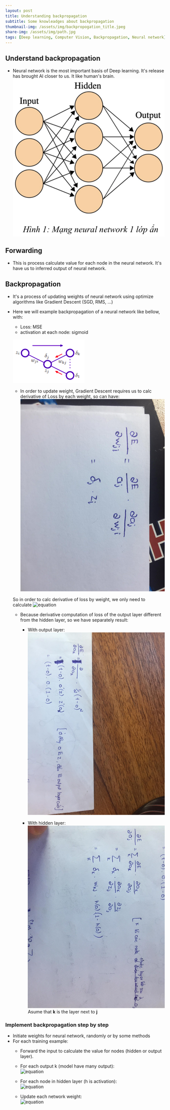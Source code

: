 ```yaml
---
layout: post
title: Understanding backpropagation
subtitle: Some knowleadges about backpropagation
thumbnail-img: /assets/img/backpropogation_title.jpeg
share-img: /assets/img/path.jpg
tags: [Deep learning, Computer Vision, Backpropagation, Neural network]
---
```


## Understand backpropagation
- Neural network is the most important basis of Deep learning. It's release has brought AI closer to us. It like human's brain.
![](../assets/img/neural_network.png)

## Forwarding 
- This is process calculate value for each node in the neural network. It's have us to inferred output of neural network. 

## Backpropagation
- It's a process of updating weights of neural network using optimize algorithms like Gradient Descent (SGD, RMS, ...)
- Here we will example backpropagation of a neural network like bellow, with:
    - Loss: MSE
    - activation at each node: sigmoid  

    ![](../assets/img/backprob.png)


    - In order to update weight, Gradient Descent requires us to calc derivative of Loss by each weight, so can have:
    ![](../assets/img/backprob1.jpg)
    
    So in order to calc derivative of loss by weight, we only need to calculate ![equation](https://latex.codecogs.com/png.image?\dpi{110}&space;\bg_red&space;\inline&space;\delta&space;_{j}) 

    - Because derivative computation of loss of the output layer different from the hidden layer, so we have separately result:
        - With output layer:  
        ![](../assets/img/backprob2.jpg)

        - With hidden layer:
        ![](../assets/img/backprob3.jpg)
        Asume that **k** is the layer next to **j**
### Implement backpropagation step by step
- Initiate weights for neural network, randomly or by some methods
- For each training example:
    - Forward the input to calculate the value for nodes (hidden or output layer).
    - For each output k (model have many output):  
    ![equation](https://latex.codecogs.com/png.image?\dpi{110}&space;\bg_pink&space;\inline&space;\delta&space;_{k}&space;=&space;o&space;*&space;(1-o)&space;*&space;(t-o))

    - For each node in hidden layer (h is activation):  
    ![equation](https://latex.codecogs.com/png.image?\dpi{110}&space;\bg_pink&space;\inline&space;\delta&space;_{j}&space;=&space;\sum_{k}^{}&space;\delta&space;_{k}&space;*&space;w_{kj}&space;*&space;h'(a&space;_{j}))

    - Update each network weight:  
    ![equation](https://latex.codecogs.com/png.image?\dpi{110}&space;\bg_pink&space;\inline&space;w&space;_{ji}&space;<-&space;w&space;_{ji}&space;&plus;&space;\eta&space;&space;*&space;\delta&space;_{j}&space;*&space;z&space;_{j})
